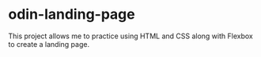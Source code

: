 # odin-landing-page

This project allows me to practice using HTML and CSS along with Flexbox to create a landing page.
